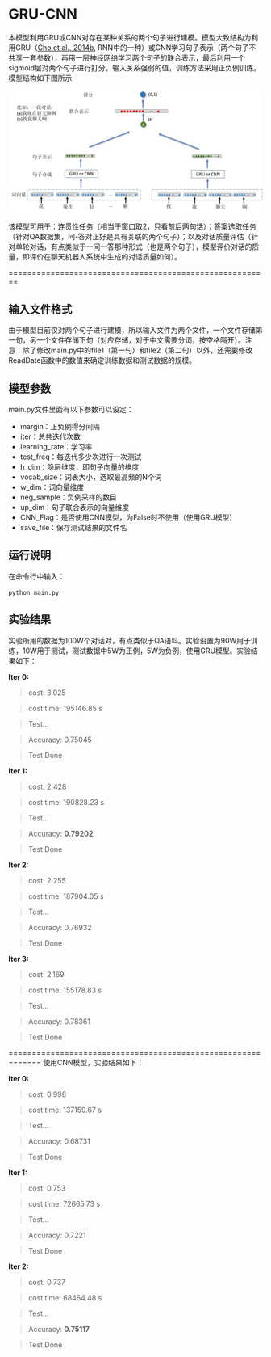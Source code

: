 # GRU-CNN
本模型利用GRU或CNN对存在某种关系的两个句子进行建模。模型大致结构为利用GRU（[Cho et al., 2014b](http://arxiv.org/abs/1406.1078), RNN中的一种）或CNN学习句子表示（两个句子不共享一套参数），再用一层神经网络学习两个句子的联合表示，最后利用一个sigmoid层对两个句子进行打分，输入关系强弱的值，训练方法采用正负例训练。模型结构如下图所示

![model](model.jpg?raw=true "model")

该模型可用于：连贯性任务（相当于窗口取2，只看前后两句话）；答案选取任务（针对QA数据集，问-答对正好是具有关联的两个句子）；以及对话质量评估（针对单轮对话，有点类似于一问一答那种形式（也是两个句子），模型评价对话的质量，即评价在聊天机器人系统中生成的对话质量如何）。

========================================================

输入文件格式
--------------------------------------------------------
由于模型目前仅对两个句子进行建模，所以输入文件为两个文件，一个文件存储第一句，另一个文件存储下句（对应存储，对于中文需要分词，按空格隔开）。注意：除了修改main.py中的file1（第一句）和file2（第二句）以外，还需要修改ReadDate函数中的数值来确定训练数据和测试数据的规模。

模型参数
--------------------------------------------------------
main.py文件里面有以下参数可以设定：
- margin：正负例得分间隔
- iter：总共迭代次数
- learning_rate：学习率
- test_freq：每迭代多少次进行一次测试
- h_dim：隐层维度，即句子向量的维度
- vocab_size：词表大小，选取最高频的N个词
- w_dim：词向量维度
- neg_sample：负例采样的数目
- up_dim：句子联合表示的向量维度
- CNN_Flag：是否使用CNN模型，为False时不使用（使用GRU模型）
- save_file：保存测试结果的文件名

运行说明
--------------------------------------------------------
在命令行中输入：

    python main.py

实验结果
--------------------------------------------------------
实验所用的数据为100W个对话对，有点类似于QA语料。实验设置为90W用于训练，10W用于测试，测试数据中5W为正例，5W为负例，使用GRU模型。实验结果如下：

**Iter 0:**

>cost: 3.025

>cost time: 195146.85 s

>Test...

>Accuracy: 0.75045

>Test Done

**Iter 1:**

>cost: 2.428

>cost time: 190828.23 s

>Test...

>Accuracy: **0.79202**

>Test Done

**Iter 2:**

>cost: 2.255

>cost time: 187904.05 s

>Test...

>Accuracy: 0.76932

>Test Done

**Iter 3:**

>cost: 2.169

>cost time: 155178.83 s

>Test...

>Accuracy: 0.78361

>Test Done

=============================================================
使用CNN模型，实验结果如下：

**Iter 0:**

>cost: 0.998

>cost time: 137159.67 s

>Test...

>Accuracy: 0.68731

>Test Done

**Iter 1:**

>cost: 0.753

>cost time: 72665.73 s

>Test...

>Accuracy: 0.7221

>Test Done

**Iter 2:**

>cost: 0.737

>cost time: 68464.48 s

>Test...

>Accuracy: **0.75117**

>Test Done
